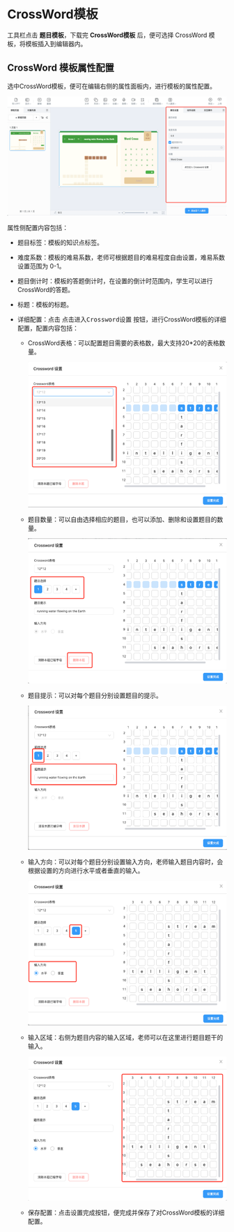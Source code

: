 # CrossWord模板

工具栏点击 **题目模板**，下载完 **CrossWord模板** 后，便可选择 CrossWord 模板，将模板插入到编辑器内。

## CrossWord 模板属性配置

选中CrossWord模板，便可在编辑右侧的属性面板内，进行模板的属性配置。

![Crossword](img/Crossword.png)

属性侧配置内容包括：

- 题目标签：模板的知识点标签。

- 难度系数：模板的难易系数，老师可根据题目的难易程度自由设置，难易系数设置范围为 0-1。

- 题目倒计时：模板的答题倒计时，在设置的倒计时范围内，学生可以进行CrossWord的答题。

- 标题：模板的标题。

- 详细配置：点击 <kbd>点击进入Crossword设置</kbd> 按钮，进行CrossWord模板的详细配置，配置内容包括：

    - CrossWord表格：可以配置题目需要的表格数，最大支持20*20的表格数量。

        ![表格](img/table.png)

    - 题目数量：可以自由选择相应的题目，也可以添加、删除和设置题目的数量。

        ![题目选择](img/question.png)

    - 题目提示：可以对每个题目分别设置题目的提示。

        ![提示](img/tip.png)

    - 输入方向：可以对每个题目分别设置输入方向，老师输入题目内容时，会根据设置的方向进行水平或者垂直的输入。

        ![方向](img/direction.png)

    - 输入区域：右侧为题目内容的输入区域，老师可以在这里进行题目题干的输入。

        ![输入区域](img/input.png)

    - 保存配置：点击<kbd>设置完成</kbd>按钮，便完成并保存了对CrossWord模板的详细配置。
